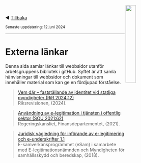 <p><img align="right" src="../images/Ena-logo.png" width="25%" Height="25%"></img></p>
<p>&nbsp;</p>

:arrow_backward: [Tillbaka](README.md)

<sup>Senaste uppdatering: 12 juni 2024</sup>

---------

# Externa länkar
Denna sida samlar länkar till webbsidor utanför arbetsgruppens bibliotek i gitHub. Syftet är att samla hänvisningar till webbsidor och dokument som innehåller material som kan ge en fördjupad förståelse.

> [Vem där – fastställande av identitet vid statliga myndigheter (RiR 2024:12)](https://www.riksrevisionen.se/rapporter/granskningsrapporter/2024/vem-dar---faststallande-av-identitet-vid-statliga-myndigheter.html) <br />Riksrevisionen, (2024).

> [Användning av e-legitimation i tjänsten i offentlig sektor (SOU 2021:62)](https://www.regeringen.se/rattsliga-dokument/statens-offentliga-utredningar/2021/06/sou-202162/) <br />Regeringskansliet, Finansdepartementet, (2021). 

> [Juridisk vägledning för införande av
e-legitimering och e-underskrifter 1.1](https://www.esamverka.se/download/18.1d126bc174ad1e6c39c8ca/1598467569167/eSam%20-%20V%C3%A4gledning%20E-legitimation%20och%20E-underskrift%201.1.pdf) <br />E-samverkans­programmet (eSam) i samarbete med E-legitimationsnämnden och Myndigheten för samhällsskydd och beredskap, (2018).

